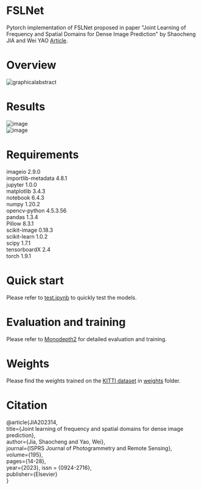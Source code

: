 # FSLNet
Pytorch implementation of FSLNet proposed in paper "Joint Learning of Frequency and Spatial Domains for Dense Image Prediction" by Shaocheng JIA and Wei YAO [Article](https://www.sciencedirect.com/science/article/abs/pii/S092427162200288X?via%3Dihub).

# Overview
![graphicalabstract](https://user-images.githubusercontent.com/48814384/199497474-e9a0e1be-bf02-4ae2-bf77-77e2cbcfc9aa.jpg)

# Results
![image](https://user-images.githubusercontent.com/48814384/199512209-bcc6ac01-a7af-496d-b8b7-09bac826ea7e.png)  
![image](https://user-images.githubusercontent.com/48814384/199512420-edb46f75-4f4b-4b4a-8999-94e6078082be.png)

# Requirements 
imageio             2.9.0   
importlib-metadata  4.8.1  
jupyter             1.0.0  
matplotlib          3.4.3  
notebook            6.4.3  
numpy               1.20.2  
opencv-python       4.5.3.56  
pandas              1.3.4  
Pillow              8.3.1  
scikit-image        0.18.3  
scikit-learn        1.0.2  
scipy               1.7.1  
tensorboardX        2.4  
torch               1.9.1  

# Quick start
Please refer to [test.ipynb](./test.ipynb) to quickly test the models.

# Evaluation and training
Please refer to [Monodepth2](https://github.com/nianticlabs/monodepth2) for detailed evaluation and training.

# Weights
Please find the weights trained on the [KITTI dataset](https://www.cvlibs.net/datasets/kitti/) in [weights](./weights) folder.

# Citation
@article{JIA202314,  
   title={Joint learning of frequency and spatial domains for dense image prediction},  
   author={Jia, Shaocheng and Yao, Wei},  
   journal={ISPRS Journal of Photogrammetry and Remote Sensing},  
   volume={195},  
   pages={14-28},  
   year={2023}, 
   issn = {0924-2716},  
   publisher={Elsevier}  
}  

